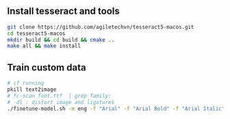 ## Install tesseract and tools

```bash
git clone https://github.com/agiletechvn/tesseract5-macos.git
cd tesseract5-macos
mkdir build && cd build && cmake ..
make all && make install
```

## Train custom data

```bash
# if running
pkill text2image
# fc-scan font.ttf  | grep family:
# -dl : distort_image and ligatures
./finetune-model.sh -m eng -f "Arial" -f "Arial Bold" -f "Arial Italic" -f "Arial Bold Italic" -o idcard [-dl]
```
